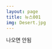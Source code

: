 ```yaml
---
layout: page
title: 뉴스001
img: Desert.jpg
---
```


<div class="area-summary" markdown="1">
나오면 안됨
</div>
